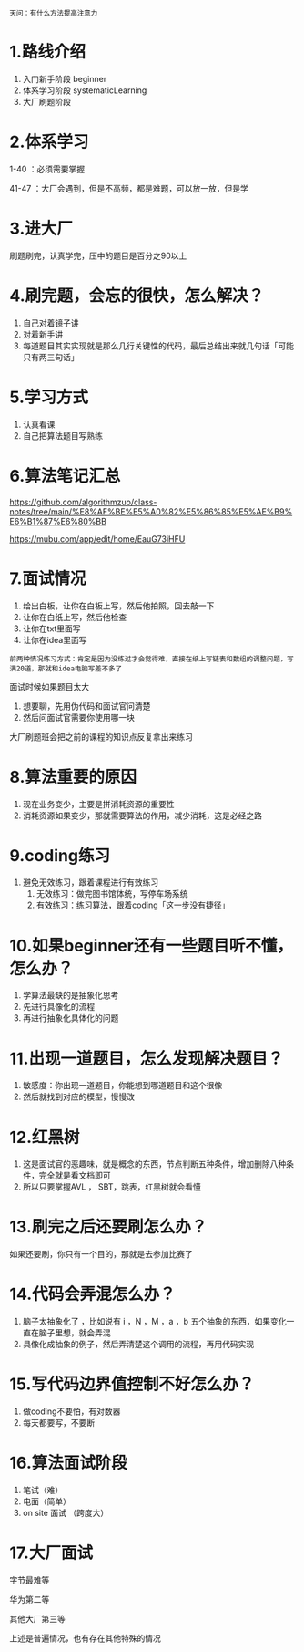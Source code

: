 ```abap
天问：有什么方法提高注意力
```



# 1.路线介绍

1. 入门新手阶段 beginner 
2. 体系学习阶段  systematicLearning 
3. 大厂刷题阶段  



# 2.体系学习

1-40 ：必须需要掌握

41-47 ：大厂会遇到，但是不高频，都是难题，可以放一放，但是学





# 3.进大厂

刷题刷完，认真学完，压中的题目是百分之90以上



# 4.刷完题，会忘的很快，怎么解决？

1. 自己对着镜子讲
2. 对着新手讲
3. 每道题目其实实现就是那么几行关键性的代码，最后总结出来就几句话「可能只有两三句话」



# 5.学习方式

1. 认真看课
2. 自己把算法题目写熟练



# 6.算法笔记汇总

https://github.com/algorithmzuo/class-notes/tree/main/%E8%AF%BE%E5%A0%82%E5%86%85%E5%AE%B9%E6%B1%87%E6%80%BB



https://mubu.com/app/edit/home/EauG73iHFU





# 7.面试情况

1. 给出白板，让你在白板上写，然后他拍照，回去敲一下
2. 让你在白纸上写，然后他检查
3. 让你在txt里面写
4. 让你在idea里面写

```abap
前两种情况练习方式：肯定是因为没练过才会觉得难，直接在纸上写链表和数组的调整问题，写满20道，那就和idea电脑写差不多了
```



面试时候如果题目太大

1. 想要聊，先用伪代码和面试官问清楚
2. 然后问面试官需要你使用哪一块



大厂刷题班会把之前的课程的知识点反复拿出来练习



# 8.算法重要的原因

1. 现在业务变少，主要是拼消耗资源的重要性
2. 消耗资源如果变少，那就需要算法的作用，减少消耗，这是必经之路



# 9.coding练习

1. 避免无效练习，跟着课程进行有效练习
   1. 无效练习：做完图书馆体统，写停车场系统
   2. 有效练习：练习算法，跟着coding「这一步没有捷径」





# 10.如果beginner还有一些题目听不懂，怎么办？

1. 学算法最缺的是抽象化思考
2. 先进行具像化的流程
3. 再进行抽象化具体化的问题



# 11.出现一道题目，怎么发现解决题目？

1. 敏感度：你出现一道题目，你能想到哪道题目和这个很像
2. 然后就找到对应的模型，慢慢改



# 12.红黑树

1. 这是面试官的恶趣味，就是概念的东西，节点判断五种条件，增加删除八种条件，完全就是看文档即可
2. 所以只要掌握AVL ， SBT，跳表，红黑树就会看懂



# 13.刷完之后还要刷怎么办？

如果还要刷，你只有一个目的，那就是去参加比赛了



# 14.代码会弄混怎么办？

1. 脑子太抽象化了 ，比如说有 i ，N ，M ，a ，b 五个抽象的东西，如果变化一直在脑子里想，就会弄混
2. 具像化成抽象的例子，然后弄清楚这个调用的流程，再用代码实现



# 15.写代码边界值控制不好怎么办？

1. 做coding不要怕，有对数器
2. 每天都要写，不要断



# 16.算法面试阶段

1. 笔试（难）
2. 电面（简单）
3. on site 面试 （跨度大）



# 17.大厂面试

字节最难等

华为第二等

其他大厂第三等



上述是普遍情况，也有存在其他特殊的情况



